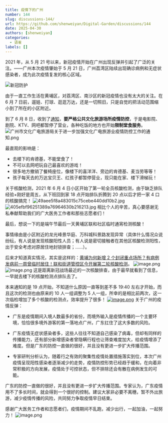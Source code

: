 ```yaml
---
title: 疫情下的广州
number: 144
slug: discussions-144/
url: https://github.com/shenweiyan/Digital-Garden/discussions/144
date: 2025-04-30
authors: [shenweiyan]
categories: 
  - 语雀
labels: []
---
```


2021 年，从 5 月 21 号以来，新冠疫情开始在广州出现反弹并引起了广泛的关注。——广州本次疫情肇始于 5 月 21 日，广州荔湾区陆续出现确诊病例和无症状感染者，成为此次疫情复发的核心区域。

<!-- more -->

![新冠防护](https://shub.weiyan.tech/yuque/elog-notebook-img/FgQa3Gs43JyUxwje5VTsiNY5IyXT.jpeg)

由于一直工作生活在黄埔区，对荔湾区、南沙区的新冠疫情也没有太大的关注。在 6 月 7 日前，遛娃、打球、逛逛万达，还是一切照旧，只是自觉的把活动范围缩小到了所在的小区附近。

到了 6 月 8 日，收到了[通知](http://wglj.gz.gov.cn/xxgk/gzdt/tzgsgg/content/post_7320215.html)，**要严格公共文化旅游场所疫情防控**，于是电影院、剧院、KTV、网吧都暂停了营业，各种吃饭的地方也开始**限制堂食服务**。    
![广州市文化广电旅游局关于进一步加强文化广电旅游业疫情防控工作的通知.png](https://shub.weiyan.tech/yuque/elog-notebook-img/Fnkgi5WbDiCC-q5TQMsmQC24rB_H.png)    

最直观的影响是：

- 去楼下的肯德基，不能堂食了！
- 不可以去网吧玩自己最喜欢的游戏！
- 很多地方撤销了餐椅座位，像楼下的喜洋洋、旁边的肯德基、麦当劳等等！
- 孩子每天去的万达宝贝王、红孩子都暂停营业，现只能在家、楼下滑梯玩！

关于核酸检测，2021 年 6 月 4 日小区开始了第一轮全员核酸检测，由于缺乏排队经验+刚好是周五，从下班回到家 18 点开始排队折腾到 20 点以后才把一家 4 口的核酸搞完！
![49aee5f8a483015c75cebe440dd10b2.jpg](https://shub.weiyan.tech/yuque/elog-notebook-img/Fh0y1NZkTXHOXI1L4pBdk5fpBw57.jpeg)
![405efbf96251389a76964630b216213.jpg](https://shub.weiyan.tech/yuque/elog-notebook-img/Fto1hbZsf_kPzPWNBMYl7W-67_I9.jpeg)
相比个人的辛苦，真心要感谢无私奉献帮助我们的广大医务工作者和那些志愿者们！

最后，想说一下的是端午节最后一天黄埔区联和社区临时通宵检测核酸！

事情缘由是小区附近的龙光峰景华庭、万科城科景路发现异常（具体什么情况众说纷纭，有人说是发现核酸阳性人员；有人说是密切接触者在其他区核酸检测阳性，出于安全考虑对原居住地封锁排查；......）。

后来才知道真实情况，其实是这样的：[黄埔为何新增 2 个封闭重点场所？有病例发病前一周曾临时居住！联和街道管控区今开展第二轮核酸检测](https://mp.weixin.qq.com/s/7r6XQpCQqdXuZKwt9szxkA)。
![image.png](https://shub.weiyan.tech/yuque/elog-notebook-img/FiX8O7C7HR6s88nCOnQvwpUYXHmw.png)
![image.png](https://shub.weiyan.tech/yuque/elog-notebook-img/Fpwpkik6Ly5AauN9rmKLMlxg4_iE.png)
这是距离新冠战场最近的一次核酸排查，由于最早就看到了信息，一早就去楼下的核酸检测点排队去了。

本来通知的是 19 点开始，不知道什么原因一直等到差不多 19:40 左右才开始，而且这次的检测也由原来的 10 人一组调整为 5 人一组，所幸的是相比前两次，这一次临检增加了多个核酸的检测点，效率提升了很多！
[![image.png](https://shub.weiyan.tech/yuque/elog-notebook-img/FkCySO1eJfP32jctok_nl5xLc4ve.png)](https://mp.weixin.qq.com/s/y4xx_aVk_7sz2hBWW_HIZw)
关于广州的疫情反弹：

- 广东是疫情期间入境人数最多的省份，而境外输入是疫情传播的一个主要环境，恰恰很多境外游客的第一落地点广州，广东扛住了这大多数的风险。

- 广东疫情无症状感染者多，这些人往往不知道自己感染了病毒，但却有同样的传播能力，还有部分新增感染者曾隐瞒行程也让筛查难度加大，给疫情增添了难度。但是广东的防控一直做的很好，并且没有更进一步扩大传播范围。

- 专家研判分析认为，随着行之有效的聚集性疫情处置措施落实到位，本次广州疫情呈现阳性感染者逐渐减少的走势，疫情防控形势已经趋于缓和，在向着非常积极的方向发展，疫情处于可控状态，但不排除还会有散在病例发生的可能。

广东的防控一直做的很好，并且没有更进一步扩大传播范围。专家认为，广东疫情用不了多长时间，就会得到一个很好的控制。建议大家非必要不离穗，暂不外出旅游，减少疫情传播的风险，共同努力争取疫情早日结束。

感谢广大医务工作者和志愿者们，疫情期间不乱跑，减少出行，一起加油，一起努力！
![image.png](https://shub.weiyan.tech/yuque/elog-notebook-img/FgXYFUyv07iayiY2sO2BWkWmVLgt.png)

<script src="https://giscus.app/client.js"
	data-repo="shenweiyan/Digital-Garden"
	data-repo-id="R_kgDOKgxWlg"
	data-mapping="number"
	data-term="144"
	data-reactions-enabled="1"
	data-emit-metadata="0"
	data-input-position="bottom"
	data-theme="light"
	data-lang="zh-CN"
	crossorigin="anonymous"
	async>
</script>
